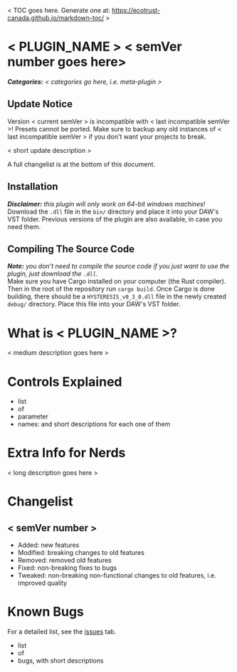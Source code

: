 \< TOC goes here. Generate one at: https://ecotrust-canada.github.io/markdown-toc/ \>

# \< PLUGIN_NAME \> \< semVer number goes here\>
***Categories:** \< categories go here, i.e. meta-plugin \>*

## Update Notice
Version \< current semVer \> is incompatible with \< last incompatible semVer \>! Presets cannot be ported. Make sure to
backup any old instances of \< last incompatible semVer \> if you don't want your projects to break.

\< short update description \>

A full changelist is at the bottom of this document.

## Installation
_**Disclaimer:** this plugin will only work on 64-bit windows machines!_ \
Download the `.dll` file in the `bin/` directory and place it into your DAW's VST folder.
Previous versions of the plugin are also available, in case you need them.

## Compiling The Source Code
_**Note:** you don't need to compile the source code if you just want to use the plugin, just download the `.dll`._ \
Make sure you have Cargo installed on your computer (the Rust compiler). Then in the root of the repository run `cargo build`. Once Cargo is done building, there should be a `HYSTERESIS_v0_3_0.dll` file in the newly created `debug/` directory. Place this file into your DAW's VST folder.

# What is \< PLUGIN_NAME \>?
\< medium description goes here \>

# Controls Explained
+ list
+ of
+ parameter
+ names: and short descriptions for each one of them

# Extra Info for Nerds
\< long description goes here \>


# Changelist

## \< semVer number \>
- Added: new features
- Modified: breaking changes to old features
- Removed: removed old features
- Fixed: non-breaking fixes to bugs
- Tweaked: non-breaking non-functional changes to old features, i.e. improved quality

# Known Bugs
For a detailed list, see the [issues]() tab.
- list
- of
- bugs, with short descriptions
